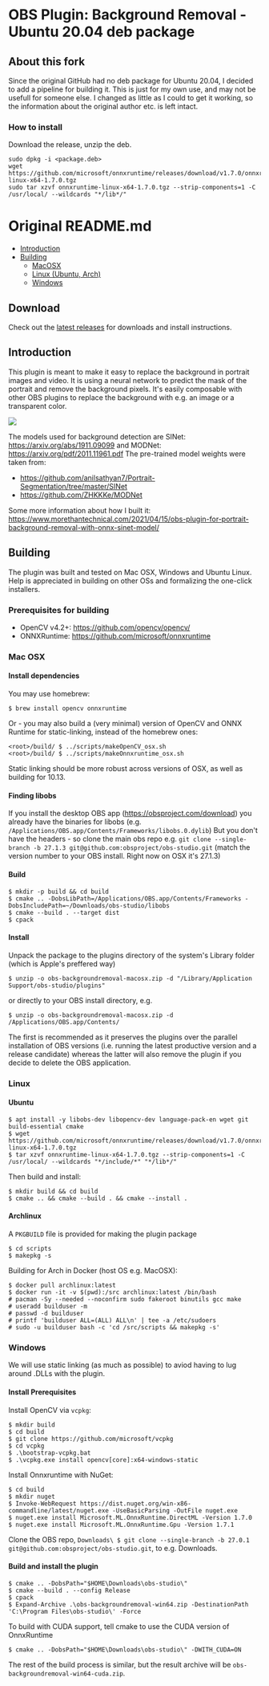 # OBS Plugin: Background Removal - Ubuntu 20.04 deb package

## About this fork

Since the original GitHub had no deb package for Ubuntu 20.04, I decided to add a pipeline for building it. This is just for my own use, and may not be usefull for someone else. I changed as little as I could to get it working, so the information about the original author etc. is left intact.

### How to install
Download the release, unzip the deb.
```
sudo dpkg -i <package.deb>
wget https://github.com/microsoft/onnxruntime/releases/download/v1.7.0/onnxruntime-linux-x64-1.7.0.tgz
sudo tar xzvf onnxruntime-linux-x64-1.7.0.tgz --strip-components=1 -C /usr/local/ --wildcards "*/lib*/"
```

# Original README.md

- [Introduction](#introduction)
- [Building](#building)
  - [MacOSX](#mac-osx)
  - [Linux (Ubuntu, Arch)](#linux)
  - [Windows](#windows)

## Download
Check out the [latest releases](https://github.com/royshil/obs-backgroundremoval/releases) for downloads and install instructions.

## Introduction

This plugin is meant to make it easy to replace the background in portrait images and video.
It is using a neural network to predict the mask of the portrait and remove the background pixels.
It's easily composable with other OBS plugins to replace the background with e.g. an image or
a transparent color.

![](demo.gif)

The models used for background detection are SINet: https://arxiv.org/abs/1911.09099 and MODNet: https://arxiv.org/pdf/2011.11961.pdf
The pre-trained model weights were taken from:
- https://github.com/anilsathyan7/Portrait-Segmentation/tree/master/SINet
- https://github.com/ZHKKKe/MODNet

Some more information about how I built it: https://www.morethantechnical.com/2021/04/15/obs-plugin-for-portrait-background-removal-with-onnx-sinet-model/

## Building

The plugin was built and tested on Mac OSX, Windows and Ubuntu Linux. Help is appreciated in building on other OSs and formalizing the one-click installers.

### Prerequisites for building
- OpenCV v4.2+: https://github.com/opencv/opencv/
- ONNXRuntime: https://github.com/microsoft/onnxruntime

### Mac OSX

#### Install dependencies

You may use homebrew:
```
$ brew install opencv onnxruntime
```

Or - you may also build a (very minimal) version of OpenCV and ONNX Runtime for static-linking, instead of the homebrew ones:
```
<root>/build/ $ ../scripts/makeOpenCV_osx.sh
<root>/build/ $ ../scripts/makeOnnxruntime_osx.sh
```
Static linking should be more robust across versions of OSX, as well as building for 10.13.

#### Finding libobs

If you install the desktop OBS app (https://obsproject.com/download) you already have the binaries
for libobs (e.g. `/Applications/OBS.app/Contents/Frameworks/libobs.0.dylib`)
But you don't have the headers - so clone the main obs repo e.g. `git clone --single-branch -b 27.1.3 git@github.com:obsproject/obs-studio.git` (match the version number to your OBS install. Right now on OSX it's 27.1.3)

#### Build
```
$ mkdir -p build && cd build
$ cmake .. -DobsLibPath=/Applications/OBS.app/Contents/Frameworks -DobsIncludePath=~/Downloads/obs-studio/libobs
$ cmake --build . --target dist
$ cpack
```

#### Install
Unpack the package to the plugins directory of the system's Library folder (which is Apple's preffered way)
```
$ unzip -o obs-backgroundremoval-macosx.zip -d "/Library/Application Support/obs-studio/plugins"
```

or directly to your OBS install directory, e.g.
```
$ unzip -o obs-backgroundremoval-macosx.zip -d /Applications/OBS.app/Contents/
```

The first is recommended as it preserves the plugins over the parallel installation of OBS versions (i.e. running the latest productive version and a release candidate) whereas the latter will also remove the plugin if you decide to delete the OBS application.

### Linux

#### Ubuntu
```
$ apt install -y libobs-dev libopencv-dev language-pack-en wget git build-essential cmake
$ wget https://github.com/microsoft/onnxruntime/releases/download/v1.7.0/onnxruntime-linux-x64-1.7.0.tgz
$ tar xzvf onnxruntime-linux-x64-1.7.0.tgz --strip-components=1 -C /usr/local/ --wildcards "*/include/*" "*/lib*/"
```

Then build and install:
```
$ mkdir build && cd build
$ cmake .. && cmake --build . && cmake --install .
```

#### Archlinux
A `PKGBUILD` file is provided for making the plugin package
```
$ cd scripts
$ makepkg -s
```

Building for Arch in Docker (host OS e.g. MacOSX):
```
$ docker pull archlinux:latest
$ docker run -it -v $(pwd):/src archlinux:latest /bin/bash
# pacman -Sy --needed --noconfirm sudo fakeroot binutils gcc make
# useradd builduser -m
# passwd -d builduser
# printf 'builduser ALL=(ALL) ALL\n' | tee -a /etc/sudoers
# sudo -u builduser bash -c 'cd /src/scripts && makepkg -s'
```

### Windows

We will use static linking (as much as possible) to aviod having to lug around .DLLs with the plugin.

#### Install Prerequisites
Install OpenCV via `vcpkg`:
```
$ mkdir build
$ cd build
$ git clone https://github.com/microsoft/vcpkg
$ cd vcpkg
$ .\bootstrap-vcpkg.bat
$ .\vcpkg.exe install opencv[core]:x64-windows-static
```

Install Onnxruntime with NuGet:
```
$ cd build
$ mkdir nuget
$ Invoke-WebRequest https://dist.nuget.org/win-x86-commandline/latest/nuget.exe -UseBasicParsing -OutFile nuget.exe
$ nuget.exe install Microsoft.ML.OnnxRuntime.DirectML -Version 1.7.0
$ nuget.exe install Microsoft.ML.OnnxRuntime.Gpu -Version 1.7.1
```

Clone the OBS repo, `Downloads\ $ git clone --single-branch -b 27.0.1 git@github.com:obsproject/obs-studio.git`, to e.g. Downloads.

#### Build and install the plugin
```
$ cmake .. -DobsPath="$HOME\Downloads\obs-studio\"
$ cmake --build . --config Release
$ cpack
$ Expand-Archive .\obs-backgroundremoval-win64.zip -DestinationPath 'C:\Program Files\obs-studio\' -Force
```

To build with CUDA support, tell cmake to use the CUDA version of OnnxRuntime
```
$ cmake .. -DobsPath="$HOME\Downloads\obs-studio\" -DWITH_CUDA=ON
```
The rest of the build process is similar, but the result archive will be
`obs-backgroundremoval-win64-cuda.zip`.
